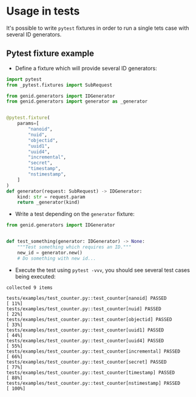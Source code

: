# Usage in tests

It's possible to write `pytest` fixtures in order to run a single tets case with several ID generators.

## Pytest fixture example

- Define a fixture which will provide several ID generators:

```python
import pytest
from _pytest.fixtures import SubRequest

from genid.generators import IDGenerator
from genid.generators import generator as _generator


@pytest.fixture(
    params=[
        "nanoid",
        "nuid",
        "objectid",
        "uuid1",
        "uuid4",
        "incremental",
        "secret",
        "timestamp",
        "nstimestamp",
    ]
)
def generator(request: SubRequest) -> IDGenerator:
    kind: str = request.param
    return _generator(kind)
```

- Write a test depending on the `generator` fixture:

```python
from genid.generators import IDGenerator


def test_something(generator: IDGenerator) -> None:
    """Test something which requires an ID."""
    new_id = generator.new()
    # Do something with new id...
```

- Execute the test using `pytest -vvv`, you should see several test cases being executed:

```console
collected 9 items

tests/examples/test_counter.py::test_counter[nanoid] PASSED                [ 11%]
tests/examples/test_counter.py::test_counter[nuid] PASSED                  [ 22%]
tests/examples/test_counter.py::test_counter[objectid] PASSED              [ 33%]
tests/examples/test_counter.py::test_counter[uuid1] PASSED                 [ 44%]
tests/examples/test_counter.py::test_counter[uuid4] PASSED                 [ 55%]
tests/examples/test_counter.py::test_counter[incremental] PASSED           [ 66%]
tests/examples/test_counter.py::test_counter[secret] PASSED                [ 77%]
tests/examples/test_counter.py::test_counter[timestamp] PASSED             [ 88%]
tests/examples/test_counter.py::test_counter[nstimestamp] PASSED           [ 100%]
```
